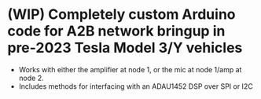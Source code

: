 # (WIP) Completely custom Arduino code for A2B network bringup in pre-2023 Tesla Model 3/Y vehicles

- Works with either the amplifier at node 1, or the mic at node 1/amp at node 2.
- Includes methods for interfacing with an ADAU1452 DSP over SPI or I2C